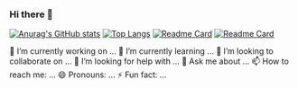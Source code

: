 ### Hi there 👋

[![Anurag's GitHub stats](https://github-readme-stats-git-masterrstaa-rickstaa.vercel.app/api?username=ice-bubble&show_icons=true&count_private=true)](https://github.com/ice-bubble)
[![Top Langs](https://github-readme-stats-git-masterrstaa-rickstaa.vercel.app/api/top-langs/?username=ice-bubble)](https://github.com/ice-bubble)
[![Readme Card](https://github-readme-stats-git-masterrstaa-rickstaa.vercel.app/api/pin/?username=ice-bubble&repo=ice-bubble)](https://github.com/ice-bubble/ice-bubble)
[![Readme Card](https://github-readme-stats-git-masterrstaa-rickstaa.vercel.app/api/pin/?username=ice-bubble&repo=LiteCompiler)](https://github.com/ice-bubble/LiteCompiler)
<!--
**ice-bubble/ice-bubble** is a ✨ _special_ ✨ repository because its `README.md` (this file) appears on your GitHub profile.

Here are some ideas to get you started:

- 🔭 I’m currently working on ...
- 🌱 I’m currently learning ...
- 👯 I’m looking to collaborate on ...
- 🤔 I’m looking for help with ...
- 💬 Ask me about ...
- 📫 How to reach me: ...
- 😄 Pronouns: ...
- ⚡ Fun fact: ...
-->
🔭 I’m currently working on ...
🌱 I’m currently learning ...
👯 I’m looking to collaborate on ...
🤔 I’m looking for help with ...
💬 Ask me about ...
📫 How to reach me: ...
😄 Pronouns: ...
⚡ Fun fact: ...
